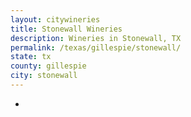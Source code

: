 ```yaml
---
layout: citywineries
title: Stonewall Wineries
description: Wineries in Stonewall, TX
permalink: /texas/gillespie/stonewall/
state: tx
county: gillespie
city: stonewall
---
```

-
